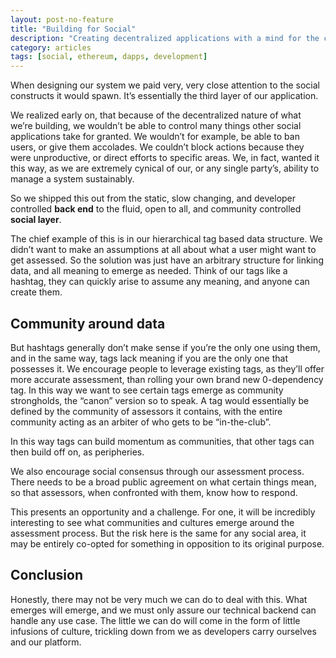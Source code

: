 ```yaml
---
layout: post-no-feature
title: "Building for Social"
description: "Creating decentralized applications with a mind for the communities around them"
category: articles
tags: [social, ethereum, dapps, development]
---
```


When designing our system we paid very, very close attention to the social constructs it would spawn. It’s essentially the third layer of our application.

We realized early on, that because of the decentralized nature of what we’re building, we wouldn’t be able to control many things other social applications take for granted. We wouldn’t for example, be able to ban users, or give them accolades. We couldn’t block actions because they were unproductive, or direct efforts to specific areas. We, in fact, wanted it this way, as we are extremely cynical of our, or any single party’s, ability to manage a system sustainably.

So we shipped this out from the static, slow changing, and developer controlled **back end** to the fluid, open to all, and community controlled **social layer**.

The chief example of this is in our hierarchical tag based data structure. We didn’t want to make an assumptions at all about what a user might want to get assessed. So the solution was just have an arbitrary structure for linking data, and all meaning to emerge as needed. Think of our tags like a hashtag, they can quickly arise to assume any meaning, and anyone can create them.

Community around data
------------------------------------------
But hashtags generally don’t make sense if you’re the only one using them, and in the same way, tags lack meaning if you are the only one that possesses it. We encourage people to leverage existing tags, as they’ll offer more accurate assessment, than rolling your own brand new 0-dependency tag. In this way we want to see certain tags emerge as community strongholds, the “canon” version so to speak. A tag would essentially be defined by the community of assessors it contains, with the entire community acting as an arbiter of who gets to be “in-the-club”.

In this way tags can build momentum as communities, that other tags can then build off on, as peripheries.

We also encourage social consensus through our assessment process. There needs to be a broad public agreement on what certain things mean, so that assessors, when confronted with them, know how to respond.

This presents an opportunity and a challenge. For one, it will be incredibly interesting to see what communities and cultures emerge around the assessment process. But the risk here is the same for any social area, it may be entirely co-opted for something in opposition to its original purpose.

Conclusion
---------------
Honestly, there may not be very much we can do to deal with this. What emerges will emerge, and we must only assure our technical backend can handle any use case. The little we can do will come in the form of little infusions of culture, trickling down from we as developers carry ourselves and our platform.
